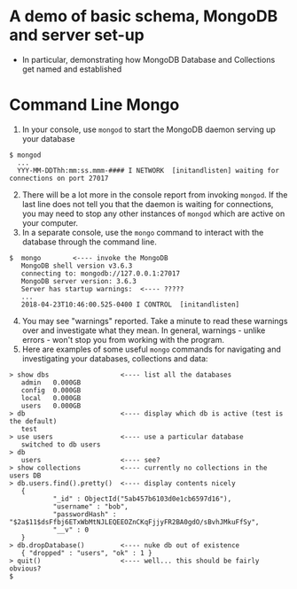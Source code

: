 # A demo of basic schema, MongoDB and server set-up
- In particular, demonstrating how MongoDB Database and Collections get named and established

# Command Line Mongo
1. In your console, use `mongod` to start the MongoDB daemon serving up your database
```console
$ mongod
  ...
  YYY-MM-DDThh:mm:ss.mmm-#### I NETWORK  [initandlisten] waiting for connections on port 27017
```

2. There will be a lot more in the console report from invoking `mongod`. If the last line does not tell you that the daemon is waiting for connections, you may need to stop any other instances of `mongod` which are active on your computer.
3. In a separate console, use the `mongo` command to interact with the database through the command line.
```console
$  mongo        <---- invoke the MongoDB
   MongoDB shell version v3.6.3
   connecting to: mongodb://127.0.0.1:27017
   MongoDB server version: 3.6.3
   Server has startup warnings:  <---- ?????
   ...
   2018-04-23T10:46:00.525-0400 I CONTROL  [initandlisten]
```

4. You may see "warnings" reported. Take a minute to read these warnings over and investigate what they mean. In general, warnings - unlike errors - won't stop you from working with the program.
5. Here are examples of some useful `mongo` commands for navigating and investigating your databases, collections and data:
```console
> show dbs                  <---- list all the databases
   admin   0.000GB
   config  0.000GB
   local   0.000GB
   users   0.000GB
> db                        <---- display which db is active (test is the default)
   test
> use users                 <---- use a particular database
   switched to db users
> db
   users                    <---- see?
> show collections          <---- currently no collections in the users DB
> db.users.find().pretty()  <---- display contents nicely
   {
           "_id" : ObjectId("5ab457b6103d0e1cb6597d16"),
           "username" : "bob",
           "passwordHash" : "$2a$11$dsFfbj6ETxWbMtNJLEQEEOZnCKqFjjyFR2BA0gdO/sBvhJMkuFfSy",
           "__v" : 0
   }
> db.dropDatabase()         <---- nuke db out of existence
   { "dropped" : "users", "ok" : 1 }
> quit()                    <---- well... this should be fairly obvious?
$
```
